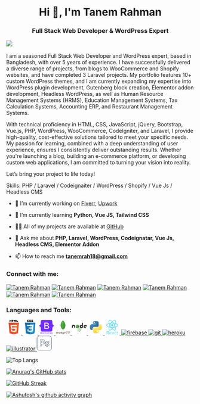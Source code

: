<h1 align="center">Hi 👋, I'm Tanem Rahman</h1>
<h3 align="center">Full Stack Web Developer & WordPress Expert</h3>

![](https://komarev.com/ghpvc/?username=tanemrahman&color=green)

I am a seasoned Full Stack Web Developer and WordPress expert, based in Bangladesh, with over 5 years of experience. I have successfully delivered a diverse range of projects, from blogs to WooCommerce and Shopify websites, and have completed 3 Laravel projects. My portfolio features 10+ custom WordPress themes, and I am currently expanding my expertise into WordPress plugin development, Gutenberg block creation, Elementor addon development, Headless WordPress, as well as Human Resource Management Systems (HRMS), Education Management Systems, Tax Calculation Systems, Accounting ERP, and Restaurant Management Systems.

With technical proficiency in HTML, CSS, JavaScript, jQuery, Bootstrap, Vue.js, PHP, WordPress, WooCommerce, CodeIgniter, and Laravel, I provide high-quality, cost-effective solutions tailored to meet your specific needs. My passion for learning, combined with a deep understanding of user experience, ensures I consistently deliver outstanding results. Whether you're launching a blog, building an e-commerce platform, or developing custom web applications, I am committed to turning your vision into reality.

Let’s bring your project to life today!

Skills: PHP / Laravel / Codeignaiter / WordPress / Shopify / Vue Js / Headless CMS
 

- 🔭 I’m currently working on [Fiverr](https://fiverr.com/tanemrahman), [Upwork](https://upwork.com/)

- 🌱 I’m currently learning **Python, Vue JS, Tailwind CSS**

- 👨‍💻 All of my projects are available at [GitHub](https://github.com/tanemrahman)


- 💬 Ask me about **PHP, Laravel, WordPress, Codeignatar, Vue Js, Headless CMS, Elementor Addon**

- 📫 How to reach me **tanemrah18@gmail.com**

<h3 align="left">Connect with me:</h3>
<p align="left">
  <a href="https://facebook.com/tanemrahmanbd/" target="blank"><img align="center" src="https://raw.githubusercontent.com/rahuldkjain/github-profile-readme-generator/master/src/images/icons/Social/facebook.svg" alt="Tanem Rahman" height="30" width="40" /></a>
  <a href="https://twitter.com/tanemrahman" target="blank"><img align="center" src="https://raw.githubusercontent.com/rahuldkjain/github-profile-readme-generator/master/src/images/icons/Social/twitter.svg" alt="Tanem Rahman" height="30" width="40" /></a>
  <a href="https://linkedin.com/in/tanemrahman/" target="blank"><img align="center" src="https://raw.githubusercontent.com/rahuldkjain/github-profile-readme-generator/master/src/images/icons/Social/linked-in-alt.svg" alt="Tanem Rahman" height="30" width="40" /></a>
  <a href="https://codepen.io/tanemrahman" target="blank"><img align="center" src="https://raw.githubusercontent.com/rahuldkjain/github-profile-readme-generator/master/src/images/icons/Social/codepen.svg" alt="Tanem Rahman" height="30" width="40" /></a>
  <a href="https://youtube.com/@tanemrahman/videos" target="blank"><img align="center" src="https://raw.githubusercontent.com/rahuldkjain/github-profile-readme-generator/master/src/images/icons/Social/youtube.svg" alt="Tanem Rahman" height="30" width="40" /></a>
  <a href="https://instagram.com/tanemrahmanbd/" target="blank"><img align="center" src="https://raw.githubusercontent.com/rahuldkjain/github-profile-readme-generator/master/src/images/icons/Social/instagram.svg" alt="Tanem Rahman" height="30" width="40" /></a>
</p>

<h3 align="left">Languages and Tools:</h3>
<p align="left"> 
  <a href="https://www.w3.org/html/" target="_blank"> <img src="https://raw.githubusercontent.com/devicons/devicon/master/icons/html5/html5-original-wordmark.svg" alt="html5" width="40" height="40"/> </a> 
  <a href="https://www.w3schools.com/css/" target="_blank"> <img src="https://raw.githubusercontent.com/devicons/devicon/master/icons/css3/css3-original-wordmark.svg" alt="css3" width="40" height="40"/> </a>
  <a href="https://getbootstrap.com" target="_blank"> <img src="https://raw.githubusercontent.com/devicons/devicon/master/icons/bootstrap/bootstrap-plain-wordmark.svg" alt="bootstrap" width="40" height="40"/> </a> 
  <a href="https://www.mongodb.com/" target="_blank"> <img src="https://raw.githubusercontent.com/devicons/devicon/master/icons/mongodb/mongodb-original-wordmark.svg" alt="mongodb" width="40" height="40"/> </a> 
  <a href="https://nodejs.org" target="_blank"> <img src="https://raw.githubusercontent.com/devicons/devicon/master/icons/nodejs/nodejs-original-wordmark.svg" alt="nodejs" width="40" height="40"/> </a>
  <a href="https://www.python.org" target="_blank"> <img src="https://raw.githubusercontent.com/devicons/devicon/master/icons/python/python-original.svg" alt="python" width="40" height="40"/> </a> 
  <a href="https://reactjs.org/" target="_blank"> <img src="https://raw.githubusercontent.com/devicons/devicon/master/icons/react/react-original-wordmark.svg" alt="react" width="40" height="40"/> </a> 
  <a href="https://firebase.google.com/" target="_blank"> <img src="https://www.vectorlogo.zone/logos/firebase/firebase-icon.svg" alt="firebase" width="40" height="40"/> </a> 
  <a href="https://git-scm.com/" target="_blank"> <img src="https://www.vectorlogo.zone/logos/git-scm/git-scm-icon.svg" alt="git" width="40" height="40"/> </a> 
  <a href="https://heroku.com" target="_blank"> <img src="https://www.vectorlogo.zone/logos/heroku/heroku-icon.svg" alt="heroku" width="40" height="40"/> </a> 
  <a href="https://www.adobe.com/in/products/illustrator.html" target="_blank"> <img src="https://www.vectorlogo.zone/logos/adobe_illustrator/adobe_illustrator-icon.svg" alt="illustrator" width="40" height="40"/> </a> 
  <a href="https://www.photoshop.com/en" target="_blank"> <img src="https://raw.githubusercontent.com/devicons/devicon/master/icons/photoshop/photoshop-line.svg" alt="photoshop" width="40" height="40"/> </a> 
</p>

![Top Langs](https://github-readme-stats.vercel.app/api/top-langs/?username=tanemrahman&layout=donut)

[![Anurag's GitHub stats](https://github-readme-stats.vercel.app/api?username=tanemrahman\&show_icons=true)](https://github.com/anuraghazra/github-readme-stats)

[![GitHub Streak](https://github-readme-streak-stats.herokuapp.com/?user=tanemrahman)](https://git.io/streak-stats)

[![Ashutosh's github activity graph](https://github-readme-activity-graph.vercel.app/graph?username=tanemrahman&theme=react)](https://github.com/tanemrahman/github-readme-activity-graph)
